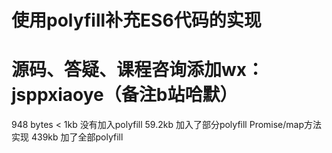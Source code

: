# 使用polyfill补充ES6代码的实现
# 源码、答疑、课程咨询添加wx：jsppxiaoye（备注b站哈默）

948 bytes < 1kb  没有加入polyfill
59.2kb           加入了部分polyfill   Promise/map方法实现
439kb             加了全部polyfill
